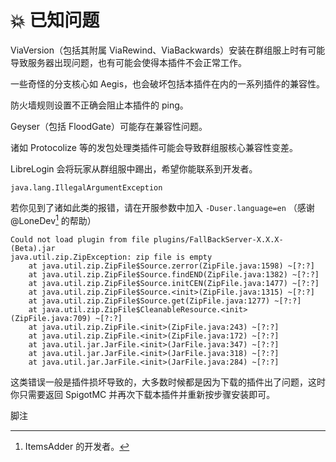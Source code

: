 # 💥 已知问题
ViaVersion（包括其附属 ViaRewind、ViaBackwards）安装在群组服上时有可能导致服务器出现问题，也有可能会使得本插件不会正常工作。

一些奇怪的分支核心如 Aegis，也会破坏包括本插件在内的一系列插件的兼容性。

防火墙规则设置不正确会阻止本插件的 ping。

Geyser（包括 FloodGate）可能存在兼容性问题。

诸如 Protocolize 等的发包处理类插件可能会导致群组服核心兼容性变差。

LibreLogin 会将玩家从群组服中踢出，希望你能联系到开发者。

```Log
java.lang.IllegalArgumentException
```
若你见到了诸如此类的报错，请在开服参数中加入 `-Duser.language=en`
（感谢 @LoneDev[^1] 的帮助）

[^1]: ItemsAdder 的开发者。

```Log
Could not load plugin from file plugins/FallBackServer-X.X.X-(Beta).jar
java.util.zip.ZipException: zip file is empty
	at java.util.zip.ZipFile$Source.zerror(ZipFile.java:1598) ~[?:?]
	at java.util.zip.ZipFile$Source.findEND(ZipFile.java:1382) ~[?:?]
	at java.util.zip.ZipFile$Source.initCEN(ZipFile.java:1477) ~[?:?]
	at java.util.zip.ZipFile$Source.<init>(ZipFile.java:1315) ~[?:?]
	at java.util.zip.ZipFile$Source.get(ZipFile.java:1277) ~[?:?]
	at java.util.zip.ZipFile$CleanableResource.<init>(ZipFile.java:709) ~[?:?]
	at java.util.zip.ZipFile.<init>(ZipFile.java:243) ~[?:?]
	at java.util.zip.ZipFile.<init>(ZipFile.java:172) ~[?:?]
	at java.util.jar.JarFile.<init>(JarFile.java:347) ~[?:?]
	at java.util.jar.JarFile.<init>(JarFile.java:318) ~[?:?]
	at java.util.jar.JarFile.<init>(JarFile.java:284) ~[?:?]
```
这类错误一般是插件损坏导致的，大多数时候都是因为下载的插件出了问题，这时你只需要返回 SpigotMC 并再次下载本插件并重新按步骤安装即可。

脚注